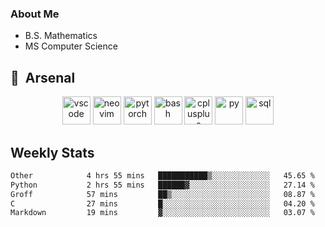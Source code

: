 ### About Me

- B.S. Mathematics
- MS Computer Science

<h2> 🚀 &nbsp;Arsenal</h2>

<p align="center">

<img src="https://cdn.jsdelivr.net/gh/devicons/devicon/icons/vscode/vscode-original.svg" alt="vscode" width="45" height="45"/>
<img src="https://cdn.jsdelivr.net/gh/devicons/devicon@latest/icons/neovim/neovim-original.svg" alt="neovim" width = "45" height = "45"/>
<img src="https://cdn.jsdelivr.net/gh/devicons/devicon@latest/icons/pytorch/pytorch-original.svg" alt="pytorch" width = "45" height = "45" />
          
<img src="https://cdn.jsdelivr.net/gh/devicons/devicon/icons/bash/bash-original.svg" alt="bash" width="45" height="45"/>
<img src="https://cdn.jsdelivr.net/gh/devicons/devicon@latest/icons/cplusplus/cplusplus-original.svg" alt="cplusplus" width = "45" height = "45"/>
<img src="https://cdn.jsdelivr.net/gh/devicons/devicon@latest/icons/python/python-plain.svg" alt="py" width = "45" height = "45" />

<img src="https://cdn.jsdelivr.net/gh/devicons/devicon@latest/icons/azuresqldatabase/azuresqldatabase-original.svg" alt="sql" width = "45" height = "45"/>
          
</p>

## Weekly Stats

<!--START_SECTION:waka-->

```txt
Other            4 hrs 55 mins   ███████████▒░░░░░░░░░░░░░   45.65 %
Python           2 hrs 55 mins   ██████▓░░░░░░░░░░░░░░░░░░   27.14 %
Groff            57 mins         ██▒░░░░░░░░░░░░░░░░░░░░░░   08.87 %
C                27 mins         █░░░░░░░░░░░░░░░░░░░░░░░░   04.20 %
Markdown         19 mins         ▓░░░░░░░░░░░░░░░░░░░░░░░░   03.07 %
```

<!--END_SECTION:waka-->
